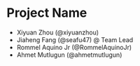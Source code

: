# Project Name
- Xiyuan Zhou (@xiyuanzhou)
- Jiaheng Fang (@seafu47) @ Team Lead
- Rommel Aquino Jr (@RommelAquinoJr)
- Ahmet Mutlugun (@ahmetmutlugun)
